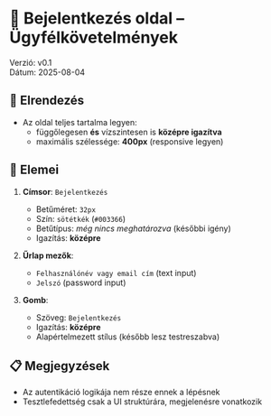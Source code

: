 # 💼 Bejelentkezés oldal – Ügyfélkövetelmények

Verzió: v0.1  
Dátum: 2025-08-04

## 📐 Elrendezés

- Az oldal teljes tartalma legyen:
  - függőlegesen **és** vízszintesen is **középre igazítva**
  - maximális szélessége: **400px** (responsive legyen)

## 🧾 Elemei

1. **Címsor**: `Bejelentkezés`
   - Betűméret: `32px`
   - Szín: `sötétkék` (`#003366`)
   - Betűtípus: *még nincs meghatározva* (későbbi igény)
   - Igazítás: **középre**

2. **Űrlap mezők**:
   - `Felhasználónév vagy email cím` (text input)
   - `Jelszó` (password input)

3. **Gomb**:
   - Szöveg: `Bejelentkezés`
   - Igazítás: **középre**
   - Alapértelmezett stílus (később lesz testreszabva)

## 📋 Megjegyzések

- Az autentikáció logikája nem része ennek a lépésnek
- Tesztlefedettség csak a UI struktúrára, megjelenésre vonatkozik
